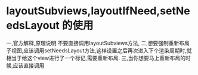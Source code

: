 # layoutSubviews,layoutIfNeed,setNeedsLayout  的使用

一,官方解释,原理说明.不要直接调用layoutSubviews方法,
二,想要强制重新布局子视图,应该调用setNeedsLayout方法,这样设置之后再次进入下个渲染周期时,就相当于给这个view进行了一个标记,需要重新布局.
三,当你想要马上重新布局的时候,应该直接调用


